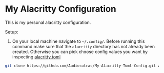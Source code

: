 # My Alacritty Configuration

This is my personal alacritty configuration.

Setup:

1. On your local machine navigate to `~/.config/`. Before running this command make sure that the `alacritty` directory has not already been created. Otherwise you can pick choose config values you want by inspecting [alacritty.toml](https://github.com/Audiosutras/My-Alacritty-Toml-Config/blob/main/alacritty.toml)

```bash
git clone https://github.com/Audiosutras/My-Alacritty-Toml-Config.git alacritty
```
